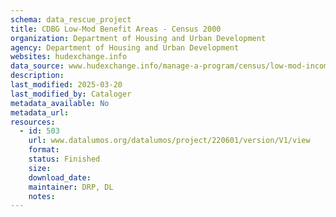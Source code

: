 ```yaml
---
schema: data_rescue_project 
title: CDBG Low-Mod Benefit Areas - Census 2000
organization: Department of Housing and Urban Development
agency: Department of Housing and Urban Development
websites: hudexchange.info
data_source: www.hudexchange.info/manage-a-program/census/low-mod-income-summary-data/
description: 
last_modified: 2025-03-20
last_modified_by: Cataloger
metadata_available: No
metadata_url: 
resources:
  - id: 503
    url: www.datalumos.org/datalumos/project/220601/version/V1/view
    format: 
    status: Finished
    size: 
    download_date: 
    maintainer: DRP, DL
    notes: 
---
```

